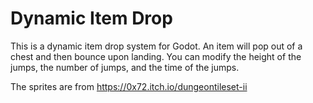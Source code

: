 # Dynamic Item Drop

This is a dynamic item drop system for Godot. An item will pop out of a chest and then bounce upon landing. You can modify the height of the jumps, the number of jumps, and the time of the jumps.

The sprites are from https://0x72.itch.io/dungeontileset-ii